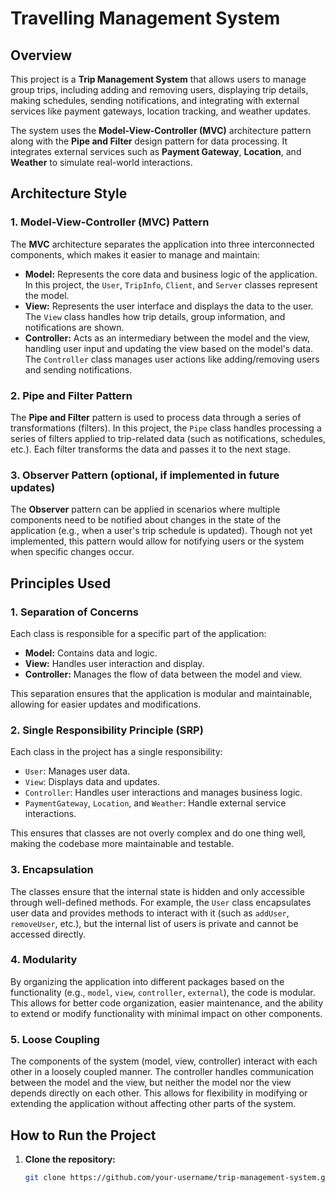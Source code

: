 # Travelling Management System

## Overview

This project is a **Trip Management System** that allows users to manage group trips, including adding and removing users, displaying trip details, making schedules, sending notifications, and integrating with external services like payment gateways, location tracking, and weather updates. 

The system uses the **Model-View-Controller (MVC)** architecture pattern along with the **Pipe and Filter** design pattern for data processing. It integrates external services such as **Payment Gateway**, **Location**, and **Weather** to simulate real-world interactions.

## Architecture Style

### 1. **Model-View-Controller (MVC) Pattern**

The **MVC** architecture separates the application into three interconnected components, which makes it easier to manage and maintain:

- **Model:** Represents the core data and business logic of the application. In this project, the `User`, `TripInfo`, `Client`, and `Server` classes represent the model.
- **View:** Represents the user interface and displays the data to the user. The `View` class handles how trip details, group information, and notifications are shown.
- **Controller:** Acts as an intermediary between the model and the view, handling user input and updating the view based on the model's data. The `Controller` class manages user actions like adding/removing users and sending notifications.

### 2. **Pipe and Filter Pattern**

The **Pipe and Filter** pattern is used to process data through a series of transformations (filters). In this project, the `Pipe` class handles processing a series of filters applied to trip-related data (such as notifications, schedules, etc.). Each filter transforms the data and passes it to the next stage.

### 3. **Observer Pattern** (optional, if implemented in future updates)

The **Observer** pattern can be applied in scenarios where multiple components need to be notified about changes in the state of the application (e.g., when a user's trip schedule is updated). Though not yet implemented, this pattern would allow for notifying users or the system when specific changes occur.

## Principles Used

### 1. **Separation of Concerns**

Each class is responsible for a specific part of the application:
- **Model:** Contains data and logic.
- **View:** Handles user interaction and display.
- **Controller:** Manages the flow of data between the model and view.

This separation ensures that the application is modular and maintainable, allowing for easier updates and modifications.

### 2. **Single Responsibility Principle (SRP)**

Each class in the project has a single responsibility:
- `User`: Manages user data.
- `View`: Displays data and updates.
- `Controller`: Handles user interactions and manages business logic.
- `PaymentGateway`, `Location`, and `Weather`: Handle external service interactions.

This ensures that classes are not overly complex and do one thing well, making the codebase more maintainable and testable.

### 3. **Encapsulation**

The classes ensure that the internal state is hidden and only accessible through well-defined methods. For example, the `User` class encapsulates user data and provides methods to interact with it (such as `addUser`, `removeUser`, etc.), but the internal list of users is private and cannot be accessed directly.

### 4. **Modularity**

By organizing the application into different packages based on the functionality (e.g., `model`, `view`, `controller`, `external`), the code is modular. This allows for better code organization, easier maintenance, and the ability to extend or modify functionality with minimal impact on other components.

### 5. **Loose Coupling**

The components of the system (model, view, controller) interact with each other in a loosely coupled manner. The controller handles communication between the model and the view, but neither the model nor the view depends directly on each other. This allows for flexibility in modifying or extending the application without affecting other parts of the system.

## How to Run the Project

1. **Clone the repository:**

   ```bash
   git clone https://github.com/your-username/trip-management-system.git
